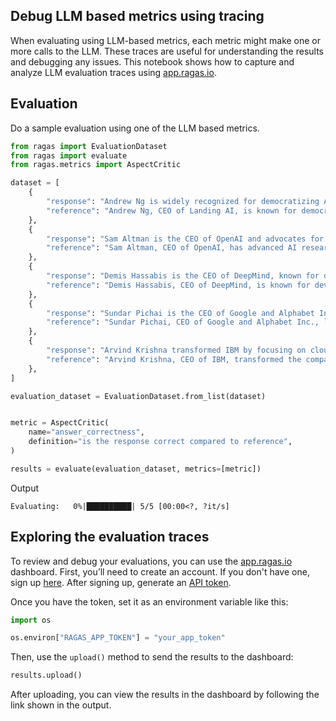 ## Debug LLM based metrics using tracing

When evaluating using LLM-based metrics, each metric might make one or more calls to the LLM. These traces are useful for understanding the results and debugging any issues. This notebook shows how to capture and analyze LLM evaluation traces using [app.ragas.io](https://app.ragas.io).

## Evaluation
Do a sample evaluation using one of the LLM based metrics.


```python
from ragas import EvaluationDataset
from ragas import evaluate
from ragas.metrics import AspectCritic

dataset = [
    {
        "response": "Andrew Ng is widely recognized for democratizing AI education through platforms like Coursera.",
        "reference": "Andrew Ng, CEO of Landing AI, is known for democratizing AI education through Coursera.",
    },
    {
        "response": "Sam Altman is the CEO of OpenAI and advocates for safe, beneficial AI technologies.",
        "reference": "Sam Altman, CEO of OpenAI, has advanced AI research and advocates for safe AI.",
    },
    {
        "response": "Demis Hassabis is the CEO of DeepMind, known for developing systems like AlphaGo.",
        "reference": "Demis Hassabis, CEO of DeepMind, is known for developing AlphaGo.",
    },
    {
        "response": "Sundar Pichai is the CEO of Google and Alphabet Inc., praised for leading innovation across Google's product ecosystem.",
        "reference": "Sundar Pichai, CEO of Google and Alphabet Inc., leads innovation across Google's product ecosystem.",
    },
    {
        "response": "Arvind Krishna transformed IBM by focusing on cloud computing and AI solutions.",
        "reference": "Arvind Krishna, CEO of IBM, transformed the company through cloud computing and AI.",
    },
]

evaluation_dataset = EvaluationDataset.from_list(dataset)


metric = AspectCritic(
    name="answer_correctness",
    definition="is the response correct compared to reference",
)

results = evaluate(evaluation_dataset, metrics=[metric])
```
Output
```
Evaluating:   0%|██████████| 5/5 [00:00<?, ?it/s]
```

## Exploring the evaluation traces

To review and debug your evaluations, you can use the [app.ragas.io](https://app.ragas.io) dashboard. First, you’ll need to create an account. If you don't have one, sign up [here](https://app.ragas.io/login). After signing up, generate an [API token](https://app.ragas.io/dashboard/settings/app-tokens).

Once you have the token, set it as an environment variable like this:


```python
import os

os.environ["RAGAS_APP_TOKEN"] = "your_app_token"
```

Then, use the `upload()` method to send the results to the dashboard:


```python
results.upload()
```

After uploading, you can view the results in the dashboard by following the link shown in the output.
